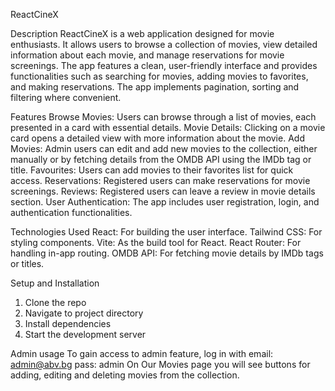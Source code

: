 ReactCineX

Description
ReactCineX is a web application designed for movie enthusiasts. It allows users to browse a collection of movies, view detailed information about each movie, and manage reservations for movie screenings. The app features a clean, user-friendly interface and provides functionalities such as searching for movies, adding movies to favorites, and making reservations. The app implements pagination, sorting and filtering where convenient.

Features
Browse Movies: Users can browse through a list of movies, each presented in a card with essential details.
Movie Details: Clicking on a movie card opens a detailed view with more information about the movie.
Add Movies: Admin users can edit and add new movies to the collection, either manually or by fetching details from the OMDB API using the IMDb tag or title.
Favourites: Users can add movies to their favorites list for quick access.
Reservations: Registered users can make reservations for movie screenings.
Reviews: Registered users can leave a review in movie details section.
User Authentication: The app includes user registration, login, and authentication functionalities.

Technologies Used
React: For building the user interface.
Tailwind CSS: For styling components.
Vite: As the build tool for React.
React Router: For handling in-app routing.
OMDB API: For fetching movie details by IMDb tags or titles.

Setup and Installation
1. Clone the repo
2. Navigate to project directory
3. Install dependencies
4. Start the development server

Admin usage
To gain access to admin feature, log in with
email: admin@abv.bg
pass: admin
On Our Movies page you will see buttons for adding, editing and deleting movies from the collection.